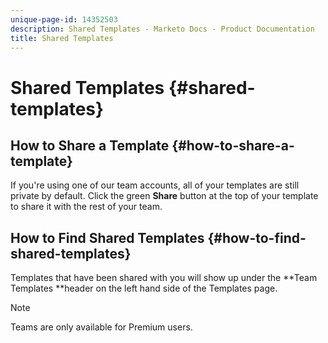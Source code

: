 ```yaml
---
unique-page-id: 14352503
description: Shared Templates - Marketo Docs - Product Documentation
title: Shared Templates
---
```


# Shared Templates {#shared-templates}

## How to Share a Template {#how-to-share-a-template}

If you're using one of our team accounts, all of your templates are still private by default. Click the green **Share** button at the top of your template to share it with the rest of your team.

## How to Find Shared Templates  {#how-to-find-shared-templates}

Templates that have been shared with you will show up under the **Team Templates **header on the left hand side of the Templates page.

>[!NOTE]
>
>Teams are only available for Premium users.

